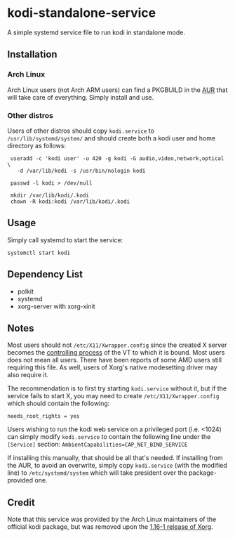 # kodi-standalone-service
A simple systemd service file to run kodi in standalone mode.

## Installation
### Arch Linux
Arch Linux users (not Arch ARM users) can find a PKGBUILD in the [AUR](https://aur.archlinux.org/packages/kodi-standalone-service) that will take care of everything. Simply install and use.

### Other distros
Users of other distros should copy `kodi.service` to `/usr/lib/systemd/system/` and should create both a kodi user and home directory as follows:
```
 useradd -c 'kodi user' -u 420 -g kodi -G audio,video,network,optical \
   -d /var/lib/kodi -s /usr/bin/nologin kodi
 
 passwd -l kodi > /dev/null

 mkdir /var/lib/kodi/.kodi
 chown -R kodi:kodi /var/lib/kodi/.kodi
```

## Usage
Simply call systemd to start the service:
```
systemctl start kodi
```

## Dependency List
* polkit
* systemd
* xorg-server with xorg-xinit

## Notes
Most users should not `/etc/X11/Xwrapper.config` since the created X server becomes the [controlling process](http://www.freedesktop.org/software/systemd/man/systemd.exec.html#StandardInput=) of the VT to which it is bound. Most users does not mean all users. There have been reports of some AMD users still requiring this file. As well, users of Xorg's native modesetting driver may also require it.

The recommendation is to first try starting `kodi.service` without it, but if the service fails to start X, you may need to create `/etc/X11/Xwrapper.config` which should contain the following:
```
needs_root_rights = yes
```

Users wishing to run the kodi web service on a privileged port (i.e. <1024) can simply modify `kodi.service` to contain the following line under the `[Service]` section:
`AmbientCapabilities=CAP_NET_BIND_SERVICE`

If installing this manually, that should be all that's needed.  If installing from the AUR, to avoid an overwrite, simply copy `kodi.service` (with the modified line) to `/etc/systemd/system` which will take president over the package-provided one.

## Credit
Note that this service was provided by the Arch Linux maintainers of the official kodi package, but was removed upon the [1.16-1 release of Xorg](https://git.archlinux.org/svntogit/community.git/commit/trunk?h=packages/xbmc&id=9763c6d32678f3a3f45c195bfae92eee209d504f).
